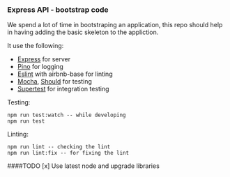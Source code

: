 ### Express API - bootstrap code

We spend a lot of time in bootstraping an application, this repo should help in having adding the basic skeleton to the appliction.

It use the following:
- [Express](https://github.com/expressjs/express) for server
- [Pino](https://github.com/pinojs/pino) for logging
- [Eslint](https://github.com/eslint/eslint) with airbnb-base for linting
- [Mocha](https://github.com/mochajs/mocha), [Should](https://github.com/shouldjs/should.js) for testing
- [Supertest](https://github.com/visionmedia/supertest) for integration testing

Testing:
```
npm run test:watch -- while developing
npm run test
```

Linting:
```
npm run lint -- checking the lint
npm run lint:fix -- for fixing the lint
```

####TODO
[x] Use latest node and upgrade libraries